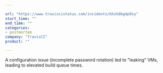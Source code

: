 ```yaml
---

url: "https://www.traviscistatus.com/incidents/khzk8bg4p9sy"
start_time: ""
end_time: ""
categories:
- postmortem
company: "TravisCI"
product: ""

---
```


A configuration issue (incomplete password rotation) led to "leaking" VMs, leading to elevated build queue times.
